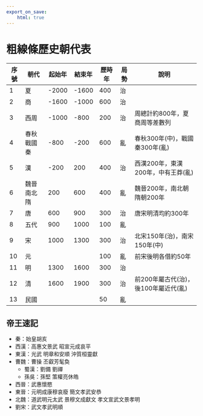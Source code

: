 ```yaml
---
export_on_save:
    html: true
---
```


# 粗線條歷史朝代表

|序號|朝代|起始年|結束年|歷時年|局勢|說明|
|--|--|--|--|--|--|--|
|1|夏|-2000|-1600|400|治||
|2|商|-1600|-1000|600|治||
|3|西周|-1000|-800|200|治|周總計約800年，夏商周等差數列|
|4|春秋戰國秦|-800|-200|600|亂|春秋300年(中)，戰國秦300年(亂)|
|5|漢|-200|200|400|治|西漢200年，東漢200年，中有王莽(亂)|
|6|魏晉南北隋|200|600|400|亂|魏晉200年，南北朝隋朝200年|
|7|唐|600|900|300|治|唐宋明清均約300年|
|8|五代|900|1000|100|亂||
|9|宋|1000|1300|300|治|北宋150年(治)，南宋150年(中)|
|10|元|||100|亂|前宋後明各借約50年|
|11|明|1300|1600|300|治||
|12|清|1600|1900|300|治|前200年屬古代(治)，後100年屬近代(亂)|
|13|民國|||50|亂||

## 帝王速記
- 秦：始皇胡亥
- 西漢：高惠文景武 昭宣元成哀平
- 東漢：光武 明章和安順 沖質桓靈獻
- 曹魏：曹操 丕叡芳髦奐
    - 蜀漢：劉備 劉禪
    - 孫吳：孫堅 策權亮休皓
- 西晉：武惠懷愍
- 東晉：元明成康穆哀廢 簡文孝武安恭
- 北魏：道武明元太武 景穆文成獻文 孝文宣武文景孝明
- 劉宋：武文孝武明順